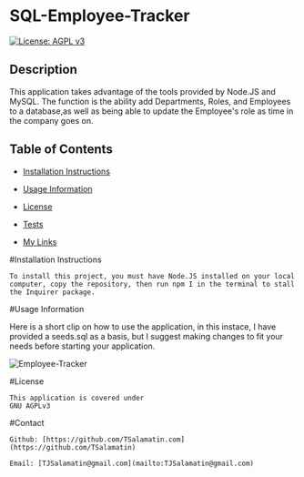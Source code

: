 # SQL-Employee-Tracker
[![License: AGPL v3](https://img.shields.io/badge/License-AGPL_v3-blue.svg)](https://www.gnu.org/licenses/agpl-3.0)

## Description
    
This application takes advantage of the tools provided by Node.JS and MySQL.
The function is the ability add Departments, Roles, and Employees to a database,as well as being able to update the Employee's role as time in the company goes on.


 
## Table of Contents
    
- [Installation Instructions](#installation-instructions)

- [Usage Information](#usage-information)

- [License](#license)

- [Tests](#tests)

- [My Links](#contact)

    
#Installation Instructions
    
    To install this project, you must have Node.JS installed on your local computer, copy the repository, then run npm I in the terminal to stall the Inquirer package. 
    
#Usage Information
    
Here is a short clip on how to use the application, in this instace, I have provided a seeds.sql as a basis, but I suggest making changes to fit your needs before starting your application. 
  
![Employee-Tracker](https://github.com/TSalamatin/SQL-Employee-Tracker/assets/128180862/55e7405a-bb4c-40d6-bf42-b282d290814c)






    
#License
    
    This application is covered under
    GNU AGPLv3
      
    
#Contact

    Github: [https://github.com/TSalamatin.com](https://github.com/TSalamatin)

    Email: [TJSalamatin@gmail.com](mailto:TJSalamatin@gmail.com)
    
